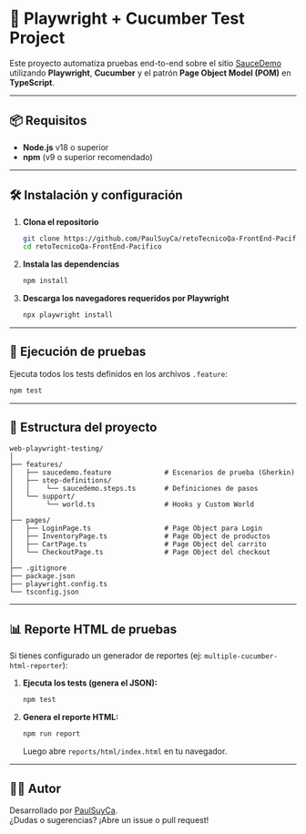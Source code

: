 # 🚀 Playwright + Cucumber Test Project

Este proyecto automatiza pruebas end-to-end sobre el sitio [SauceDemo](https://www.saucedemo.com) utilizando **Playwright**, **Cucumber** y el patrón **Page Object Model (POM)** en **TypeScript**.

---

## 📦 Requisitos

- **Node.js** v18 o superior  
- **npm** (v9 o superior recomendado)

---

## 🛠️ Instalación y configuración

1. **Clona el repositorio**
   ```bash
   git clone https://github.com/PaulSuyCa/retoTecnicoQa-FrontEnd-Pacifico.git
   cd retoTecnicoQa-FrontEnd-Pacifico
   ```

2. **Instala las dependencias**
   ```bash
   npm install
   ```

3. **Descarga los navegadores requeridos por Playwright**
   ```bash
   npx playwright install
   ```

---

## 🧪 Ejecución de pruebas

Ejecuta todos los tests definidos en los archivos `.feature`:
```bash
npm test
```

---

## 📝 Estructura del proyecto

```
web-playwright-testing/
│
├── features/
│   ├── saucedemo.feature             # Escenarios de prueba (Gherkin)
│   ├── step-definitions/
│   │    └── saucedemo.steps.ts       # Definiciones de pasos
│   └── support/
│        └── world.ts                 # Hooks y Custom World
│
├── pages/
│   ├── LoginPage.ts                  # Page Object para Login
│   ├── InventoryPage.ts              # Page Object de productos
│   ├── CartPage.ts                   # Page Object del carrito
│   └── CheckoutPage.ts               # Page Object del checkout
│
├── .gitignore
├── package.json
├── playwright.config.ts
└── tsconfig.json
```

---

## 📊 Reporte HTML de pruebas

Si tienes configurado un generador de reportes (ej: `multiple-cucumber-html-reporter`):

1. **Ejecuta los tests (genera el JSON):**
   ```bash
   npm test
   ```

2. **Genera el reporte HTML:**
   ```bash
   npm run report
   ```
   Luego abre `reports/html/index.html` en tu navegador.

---

## 👨‍💻 Autor

Desarrollado por [PaulSuyCa](https://github.com/PaulSuyCa).  
¿Dudas o sugerencias? ¡Abre un issue o pull request!
